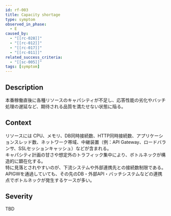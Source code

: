 ```yaml
---
id: rf-003
title: Capacity shortage
type: symptom
observed_in_phase:
  - E
caused_by:
  - "[[rc-028]]"
  - "[[rc-012]]"
  - "[[rc-017]]"
  - "[[rc-011]]"
related_success_criteria:
  - "[[sc-005]]"
tags: [symptom]
---
```


## Description
本番稼働直後に各種リソースのキャパシティが不足し、応答性能の劣化やバッチ処理の遅延など、期待される品質を満たせない状態に陥る。

## Context
リソースには CPU、メモリ、DB同時接続数、HTTP同時接続数、アプリケーションスレッド数、ネットワーク帯域、中継装置（例：API Gateway、ロードバランサ、SSLセッションキャッシュ）などが含まれる。  
キャパシティ計画の甘さや想定外のトラフィック集中により、ボトルネックが構造的に顕在化する。  
特に見落とされやすいのが、下流システムや外部連携先との接続数制限である。APIGWを通過していても、その先のDB・外部API・バッチシステムなどの連携点でボトルネックが発生するケースが多い。

## Severity
TBD
